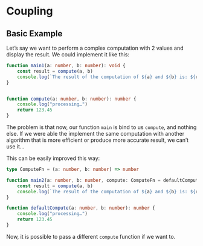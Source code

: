 # Coupling

## Basic Example

Let’s say we want to perform a complex computation with 2 values and display the result.
We could implement it like this:

```typescript
function main1(a: number, b: number): void {
    const result = compute(a, b)
    console.log(`The result of the computation of ${a} and ${b} is: ${result}`)
}


function compute(a: number, b: number): number {
    console.log("processing…")
    return 123.45
}
```

The problem is that now, our function `main` is bind to us `compute`, and nothing else.
If we were able the implement the same computation with another algorithm that is
more efficient or produce more accurate result, we can’t use it…

This can be easily improved this way:

```typescript
type ComputeFn = (a: number, b: number) => number 

function main2(a: number, b: number, compute: ComputeFn = defaultCompute): void {
    const result = compute(a, b)
    console.log(`The result of the computation of ${a} and ${b} is: ${result}`)
}

function defaultCompute(a: number, b: number): number {
    console.log("processing…")
    return 123.45
}
```

Now, it is possible to pass a different `compute` function if we want to.
